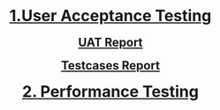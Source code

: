 <h1 align="center" style="margin-top: 0px;"><a href="https://github.com/IBM-EPBL/IBM-Project-52249-1660992353/tree/main/Project%20Development%20Phase/User%20Acceptance%20Testing"> 1.User Acceptance Testing </a> </h1>
<h2 align="center" style="margin-top: 0px;"><a href="https://github.com/IBM-EPBL/IBM-Project-52249-1660992353/blob/main/Project%20Development%20Phase/User%20Acceptance%20Testing/UAT%20Report.pdf">UAT Report</a></h2>
<h2 align="center" style="margin-top: 0px;"><a href="https://github.com/IBM-EPBL/IBM-Project-52249-1660992353/blob/main/Project%20Development%20Phase/User%20Acceptance%20Testing/Testcases%20Report.pdf">Testcases Report</a></h2>

<h1 align="center" style="margin-top: 0px;"><a href="https://github.com/IBM-EPBL/IBM-Project-52249-1660992353/blob/main/Project%20Development%20Phase/Performance%20Testing/Performance%20Testing%20-%20Machine%20Learning.pdf">2. Performance Testing</a></h1>
